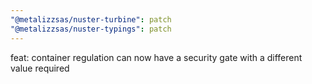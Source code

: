 ```yaml
---
"@metalizzsas/nuster-turbine": patch
"@metalizzsas/nuster-typings": patch
---
```


feat: container regulation can now have a security gate with a different value required

